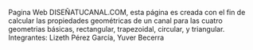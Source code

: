 Pagina Web DISEÑATUCANAL.COM, esta página es creada con el fin de calcular las propiedades geométricas de un canal para las cuatro geometrias básicas, rectangular, trapezoidal, circular, y triangular.
Integrantes:
Lizeth Pérez García,
Yuver Becerra
